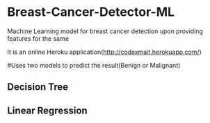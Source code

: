 # Breast-Cancer-Detector-ML
Machine Learning model for breast cancer detection upon providing features for the same

It is an online Heroku application(http://codexmait.herokuapp.com/)

#Uses two models to predict the result(Benign or Malignant)

## Decision Tree
## Linear Regression

